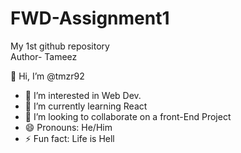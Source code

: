 # FWD-Assignment1
My 1st github repository
<br>
Author- Tameez

👋 Hi, I’m @tmzr92 <br>
- 👀 I’m interested in Web Dev. <br>
- 🌱 I’m currently learning React <br>
- 💞️ I’m looking to collaborate on a front-End Project <br>
- 😄 Pronouns: He/Him <br>
- ⚡ Fun fact: Life is Hell <br>
